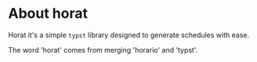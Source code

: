 # About horat
Horat it's a simple `typst` library designed to generate schedules with ease.

The word 'horat' comes from merging 'horario' and 'typst'.
